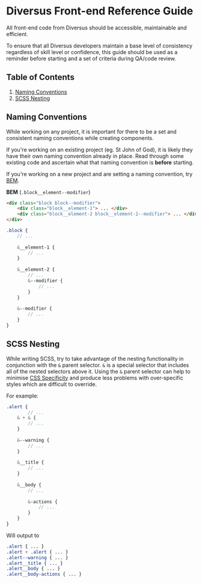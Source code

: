 # Diversus Front-end Reference Guide

All front-end code from Diversus should be accessible, maintainable and efficient.

To ensure that all Diversus developers maintain a base level of consistency regardless of skill level or confidence, this guide should be used as a reminder before starting and a set of criteria during QA/code review.



## Table of Contents

1. [Naming Conventions](#naming-conventions)
2. [SCSS Nesting](#scss-nesting)



## Naming Conventions

While working on any project, it is important for there to be a set and consistent naming conventions while creating components. 

If you're working on an existing project (eg. St John of God), it is likely they have their own naming convention already in place. Read through some existing code and ascertain what that naming convention is **before** starting.

If you're working on a new project and are setting a naming convention, try [BEM](http://getbem.com/naming).

**BEM** (`.block__element--modifier`)

```html
<div class="block block--modifier">
    <div class="block__element-1"> ... </div>
    <div class="block__element-2 block__element-2--modifier"> ... </div>
</div>
```

```scss
.block {
    // ...
    
    &__element-1 {
    	// ...
    }
    
    &__element-2 {
    	// ...    
        &--modifier {
            // ...
        }
    }
    
    &--modifier {
    	// ...
    }
}
```



## SCSS Nesting

While writing SCSS, try to take advantage of the nesting functionality in conjunction with the `&` parent selector. `&` is a special selector that includes all of the nested selectors above it. Using the `&` parent selector can help to minimise [CSS Specificity](https://developer.mozilla.org/en-US/docs/Web/CSS/Specificity) and produce less problems with over-specific styles which are difficult to override.

For example:

```scss
.alert {    
        // ... 
    & + & {
        // ... 
    }
    
	&--warning {
        // ... 
	}
    
    &__title {
        // ... 
    }
    
    &__body {
        // ... 
        
        &-actions {
        	// ... 
        }
    }
}
```

Will output to 

```css
.alert { ... }
.alert + .alert { ... }
.alert--warning { ... }
.alert__title { ... }
.alert__body { ... }
.alert__body-actions { ... }
```
